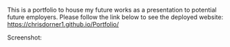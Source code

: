 This is a portfolio to house my future works as a presentation to potential future employers. Please follow the link below to see the deployed website:
https://chrisdorner1.github.io/Portfolio/

Screenshot: